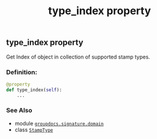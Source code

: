 ﻿---
title: type_index property
second_title: GroupDocs.Signature for Python via .NET API References
description: 
type: docs
url: /python-net/groupdocs.signature.domain/stamptype/type_index/
is_root: false
weight: 40
---

## type_index property


Get Index of object in collection of supported stamp types.
### Definition:
```python
@property
def type_index(self):
    ...
```

### See Also
* module [`groupdocs.signature.domain`](../../)
* class [`StampType`](/signature/python-net/groupdocs.signature.domain/stamptype)
